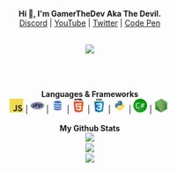 <p align='center'>
  <b>Hi 👋, I'm GamerTheDev Aka The Devil.</b><br>
  <a href="https://discord.io/Devildevelopments">Discord</a> |
  <a href="https://www.youtube.com/channel/UCG7jgQ3gniRVh87sbK9Wu4Q">YouTube</a> |
  <a href="https://twitter.com/DevilDevelopme1">Twitter</a> |
  <a href="https://codepen.io/gamerthedev">Code Pen</a>
</p>

<p align="center"><br>
  <a href="https://github.com/GamerTheDev">
    <img src="https://lanyard.cnrad.dev/api/757844939345494077"/>
     </a>
</p>

<br><br>
<p align="center">
	<b>Languages & Frameworks</b>
	<br>
	<code><img height="25" src="https://raw.githubusercontent.com/github/explore/80688e429a7d4ef2fca1e82350fe8e3517d3494d/topics/javascript/javascript.png"></code>&nbsp;|
	<code><img height="25" src="https://raw.githubusercontent.com/github/explore/80688e429a7d4ef2fca1e82350fe8e3517d3494d/topics/php/php.png"></code>&nbsp;|
	<code><img height="25" src="https://raw.githubusercontent.com/github/explore/80688e429a7d4ef2fca1e82350fe8e3517d3494d/topics/sql/sql.png"></code>&nbsp;|
	<code><img height="25" src="https://raw.githubusercontent.com/github/explore/80688e429a7d4ef2fca1e82350fe8e3517d3494d/topics/html/html.png"></code>&nbsp;|
	<code><img height="25" src="https://raw.githubusercontent.com/github/explore/80688e429a7d4ef2fca1e82350fe8e3517d3494d/topics/css/css.png"></code>&nbsp;|
	<code><img height="25" src="https://raw.githubusercontent.com/github/explore/80688e429a7d4ef2fca1e82350fe8e3517d3494d/topics/python/python.png"></code>&nbsp;|
	<code><img height="25" src="https://raw.githubusercontent.com/github/explore/80688e429a7d4ef2fca1e82350fe8e3517d3494d/topics/csharp/csharp.png"></code>&nbsp;|
	<code><img height="25" src="https://raw.githubusercontent.com/github/explore/80688e429a7d4ef2fca1e82350fe8e3517d3494d/topics/nodejs/nodejs.png"></code>&nbsp;
	<br><br>
	<b>My Github Stats</b><br>
    	<img src="https://github-readme-streak-stats.herokuapp.com/?user=GamerTheDev&theme=dark&hide_border=true">
	<br>
	<img src="https://github-readme-stats.vercel.app/api?username=GamerTheDev&include_all_commits=true&show_icons=true&hide_border=true&hide_title=true&count_private=true&theme=dark">
	<br>
	<img src="https://github-readme-stats.vercel.app/api/top-langs/?username=GamerTheDev&layout=compact&count_private=true&langs_count=8&hide_border=true&theme=dark">
</p>

